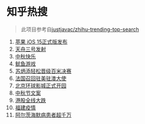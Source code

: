 # 知乎热搜

> 此项目参考自[justjavac/zhihu-trending-top-search](https://github.com/justjavac/zhihu-trending-top-search/blob/main/utils.ts)

<!-- BEGIN -->
  <!-- 最后更新时间:Tue Sep 21 2021 04:13:34 GMT+0000 (Coordinated Universal Time) -->
  1. [苹果 iOS 15正式版发布](https://www.zhihu.com/search?q=ios15)
1. [天舟三号发射](https://www.zhihu.com/search?q=天舟三号)
1. [中秋快乐](https://www.zhihu.com/search?q=中秋节)
1. [鱿鱼游戏](https://www.zhihu.com/search?q=鱿鱼游戏)
1. [苏炳添轻松晋级百米决赛](https://www.zhihu.com/search?q=苏炳添)
1. [法国召回驻美驻澳大使](https://www.zhihu.com/search?q=法国召回驻美国和驻澳大利亚大使)
1. [北京环球影城正式开园](https://www.zhihu.com/search?q=北京环球影城)
1. [中秋节文案](https://www.zhihu.com/search?q=中秋节文案)
1. [港股全线大跌](https://www.zhihu.com/search?q=港股暴跌)
1. [福建疫情](https://www.zhihu.com/search?q=福建疫情)
1. [阿尔茨海默病患者超千万](https://www.zhihu.com/search?q=阿尔茨海默)
  <!-- END -->